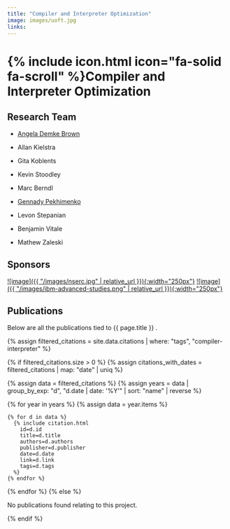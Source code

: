 ```yaml
---
title: "Compiler and Interpreter Optimization"
image: images/uoft.jpg
links:
---
```


# {% include icon.html icon="fa-solid fa-scroll" %}Compiler and Interpreter Optimization


## Research Team


- [Angela Demke Brown](https://www.cs.toronto.edu/~demke)
- Allan Kielstra
- Gita Koblents
- Kevin Stoodley
 
- Marc Berndl
- [Gennady Pekhimenko](https://www.cs.toronto.edu/~pekhimenko)
- Levon Stepanian
- Benjamin Vitale
- Mathew Zaleski
 
## Sponsors

[![image]({{ "/images/nserc.jpg" | relative_url }}){:width="250px"}](https://www.nserc-crsng.gc.ca/)
[![image]({{ "/images/ibm-advanced-studies.png" | relative_url }}){:width="250px"}](http://www.ibm.com/ibm/cas/)

## Publications

Below are all the publications tied to {{ page.title }} .


{% assign filtered_citations = site.data.citations | where: "tags", "compiler-interpreter" %}

{% if filtered_citations.size > 0 %}
  {% assign citations_with_dates = filtered_citations | map: "date" | uniq %}

  {% assign data = filtered_citations %}
  {% assign years = data | group_by_exp: "d", "d.date | date: '%Y'" | sort: "name" | reverse %}

  {% for year in years %}
    {% assign data = year.items %}

    {% for d in data %}
      {% include citation.html
        id=d.id
        title=d.title
        authors=d.authors
        publisher=d.publisher
        date=d.date
        link=d.link
        tags=d.tags
      %}
    {% endfor %}
  {% endfor %}
{% else %}
  <p>No publications found relating to this project.</p>
{% endif %}
